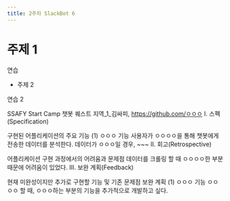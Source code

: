 ```yaml
---
title: 2주차 SlackBot 6
---
```


# 주제 1

연습

* 주제 2

연습 2

SSAFY Start Camp 챗봇 퀘스트
지역_1_김싸피, https://github.com/ㅇㅇㅇ
I. 스펙(Specification)

구현된 어플리케이션의 주요 기능
(1) ㅇㅇㅇ 기능
사용자가 ㅇㅇㅇㅇ을 통해 챗봇에게 전송한 데이터를 분석한다.
데이터가 ㅇㅇㅇ일 경우, ~~~
II. 회고(Retrospective)

어플리케이션 구현 과정에서의 어려움과 문제점
데이터를 크롤링 할 때 ㅇㅇㅇㅇ한 부분 때문에 어려움이 있었다.
III. 보완 계획(Feedback)

현재 미완성이지만 추가로 구현할 기능 및 기존 문제점 보완 계획
(1) ㅇㅇㅇ 기능
ㅇㅇㅇㅇ 할 때, ㅇㅇㅇ하는 부분의 기능을 추가적으로 개발하고 싶다.
